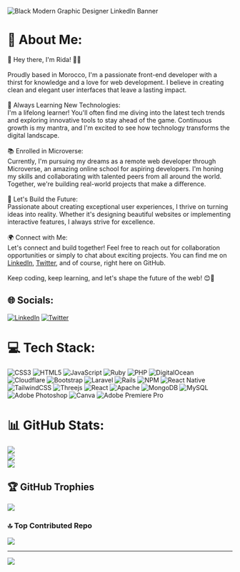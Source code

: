 
![Black Modern Graphic Designer LinkedIn Banner](https://github.com/AjroudiRida/AjroudiRida/assets/114816909/cb5bed17-6cd9-43ac-91c0-e989c1077e1c)
# 💫 About Me:
👋 Hey there, I'm Rida! 👩‍💻<br><br>Proudly based in Morocco, I'm a passionate front-end developer with a thirst for knowledge and a love for web development. I believe in creating clean and elegant user interfaces that leave a lasting impact.<br><br>🌱 Always Learning New Technologies:<br>I'm a lifelong learner! You'll often find me diving into the latest tech trends and exploring innovative tools to stay ahead of the game. Continuous growth is my mantra, and I'm excited to see how technology transforms the digital landscape.<br><br>📚 Enrolled in Microverse:<br>Currently, I'm pursuing my dreams as a remote web developer through Microverse, an amazing online school for aspiring developers. I'm honing my skills and collaborating with talented peers from all around the world. Together, we're building real-world projects that make a difference.<br><br>🚀 Let's Build the Future:<br>Passionate about creating exceptional user experiences, I thrive on turning ideas into reality. Whether it's designing beautiful websites or implementing interactive features, I always strive for excellence.<br><br>🌍 Connect with Me:<br>Let's connect and build together! Feel free to reach out for collaboration opportunities or simply to chat about exciting projects. You can find me on <a href="https://www.linkedin.com/in/rida-ajroudi/">LinkedIn</a>, <a href="https://twitter.com/RidaAjroudi">Twitter</a>, and of course, right here on GitHub.<br><br>Keep coding, keep learning, and let's shape the future of the web! 😊🚀


## 🌐 Socials:
[![LinkedIn](https://img.shields.io/badge/LinkedIn-%230077B5.svg?logo=linkedin&logoColor=white)](https://linkedin.com/in/rida-ajroudi) [![Twitter](https://img.shields.io/badge/Twitter-%231DA1F2.svg?logo=Twitter&logoColor=white)](https://twitter.com/RidaAjroudi) 

# 💻 Tech Stack:
![CSS3](https://img.shields.io/badge/css3-%231572B6.svg?style=for-the-badge&logo=css3&logoColor=white) ![HTML5](https://img.shields.io/badge/html5-%23E34F26.svg?style=for-the-badge&logo=html5&logoColor=white) ![JavaScript](https://img.shields.io/badge/javascript-%23323330.svg?style=for-the-badge&logo=javascript&logoColor=%23F7DF1E) ![Ruby](https://img.shields.io/badge/ruby-%23CC342D.svg?style=for-the-badge&logo=ruby&logoColor=white) ![PHP](https://img.shields.io/badge/php-%23777BB4.svg?style=for-the-badge&logo=php&logoColor=white) ![DigitalOcean](https://img.shields.io/badge/DigitalOcean-%230167ff.svg?style=for-the-badge&logo=digitalOcean&logoColor=white) ![Cloudflare](https://img.shields.io/badge/Cloudflare-F38020?style=for-the-badge&logo=Cloudflare&logoColor=white) ![Bootstrap](https://img.shields.io/badge/bootstrap-%23563D7C.svg?style=for-the-badge&logo=bootstrap&logoColor=white) ![Laravel](https://img.shields.io/badge/laravel-%23FF2D20.svg?style=for-the-badge&logo=laravel&logoColor=white) ![Rails](https://img.shields.io/badge/rails-%23CC0000.svg?style=for-the-badge&logo=ruby-on-rails&logoColor=white) ![NPM](https://img.shields.io/badge/NPM-%23000000.svg?style=for-the-badge&logo=npm&logoColor=white) ![React Native](https://img.shields.io/badge/react_native-%2320232a.svg?style=for-the-badge&logo=react&logoColor=%2361DAFB) ![TailwindCSS](https://img.shields.io/badge/tailwindcss-%2338B2AC.svg?style=for-the-badge&logo=tailwind-css&logoColor=white) ![Threejs](https://img.shields.io/badge/threejs-black?style=for-the-badge&logo=three.js&logoColor=white) ![React](https://img.shields.io/badge/react-%2320232a.svg?style=for-the-badge&logo=react&logoColor=%2361DAFB) ![Apache](https://img.shields.io/badge/apache-%23D42029.svg?style=for-the-badge&logo=apache&logoColor=white) ![MongoDB](https://img.shields.io/badge/MongoDB-%234ea94b.svg?style=for-the-badge&logo=mongodb&logoColor=white) ![MySQL](https://img.shields.io/badge/mysql-%2300f.svg?style=for-the-badge&logo=mysql&logoColor=white) ![Adobe Photoshop](https://img.shields.io/badge/adobephotoshop-%2331A8FF.svg?style=for-the-badge&logo=adobephotoshop&logoColor=white) ![Canva](https://img.shields.io/badge/Canva-%2300C4CC.svg?style=for-the-badge&logo=Canva&logoColor=white) ![Adobe Premiere Pro](https://img.shields.io/badge/Adobe%20Premiere%20Pro-9999FF.svg?style=for-the-badge&logo=Adobe%20Premiere%20Pro&logoColor=white)
# 📊 GitHub Stats:
![](https://github-readme-stats.vercel.app/api?username=AjroudiRida&theme=radical&hide_border=false&include_all_commits=true&count_private=true)<br/>
![](https://github-readme-streak-stats.herokuapp.com/?user=AjroudiRida&theme=radical&hide_border=false)<br/>
![](https://github-readme-stats.vercel.app/api/top-langs/?username=AjroudiRida&theme=radical&hide_border=false&include_all_commits=true&count_private=true&layout=compact)

## 🏆 GitHub Trophies
![](https://github-profile-trophy.vercel.app/?username=AjroudiRida&theme=radical&no-frame=false&no-bg=false&margin-w=4)

### 🔝 Top Contributed Repo
![](https://github-contributor-stats.vercel.app/api?username=AjroudiRida&limit=5&theme=dark&combine_all_yearly_contributions=true)

---
[![](https://visitcount.itsvg.in/api?id=AjroudiRida&icon=0&color=0)](https://visitcount.itsvg.in)

<!-- Proudly created with GPRM ( https://gprm.itsvg.in ) -->
